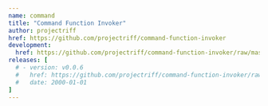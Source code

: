 ```yaml
---
name: command
title: "Command Function Invoker"
author: projectriff
href: https://github.com/projectriff/command-function-invoker
development:
  href: https://github.com/projectriff/command-function-invoker/raw/master/command-invoker.yaml
releases: [
  # - version: v0.0.6
  #   href: https://github.com/projectriff/command-function-invoker/raw/v0.0.6/command-invoker.yaml
  #   date: 2000-01-01
]
---
```


<!-- TODO write something meaningful -->
